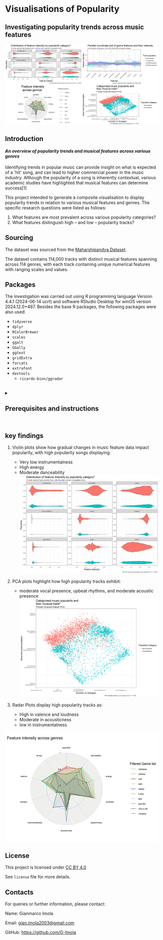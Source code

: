 # Visualisations of Popularity
## Investigating popularity trends across music features
 
<img 
src = "https://raw.githubusercontent.com/G-Imola/Visualisations-of-Popularity/main/Plots/Readme%20composite%20visualisation.png"
 alt = "GitHub README Image">

## Introduction

#### _An overview of popularity trends and musical features across various genres_

Identifying trends in popular music can provide insight on what is expected of a 'hit' song, and can lead to higher commercial power in the music industry.
Although the popularity of a song is inherently contextual, various academic studies have highlighted that musical features can determine success[1] 

This project intended to generate a composite visualisation to display popularity trends in relation to various musical features and genres. 
The specific research questions were listed as follows:

1. What features are most prevalent across various popularity categories?
2. What features distinguish high – and low – popularity tracks?


## Sourcing

The dataset was sourced from the <a href="https://hf-proxy-cf.effarig.site/datasets/maharshipandya/spotify-tracks-dataset" target="_blank"> Maharshipandya Dataset</a>.

The dataset contains 114,000 tracks with distinct musical features spanning across 114 genres, with each track containing unique numerical features with ranging scales and values.

## Packages

The investigation was carried out using R programming language Version 4.4.1 (2024-06-14 ucrt) and software  RStudio Desktop for winOS version 2024.12.0+467. Besides the base R packages, the following packages were also used:

* `tidyverse`
* `dplyr`
* `RColorBrewer`
* `scales`
* `ggalt`
* `GGally`
* `ggtext`
* `gridExtra`
* `forcats`
* `extrafont`
* `devtools`
  * `ricardo-bion/ggradar`
<br>
<details>
  <summary><h2>Prerequisites and instructions</h2></summary>

### 1. **Prerequisites**

Before running the code, ensure the following software is installed:

* R(Version 4.0 or later)
* RStudio (Integrated Development Environment, **IDE**)
* Git (to clone the repository)


### **2.Clone the repository and verify branch**

Download the project files by cloning the repository.
This can be performed by running the following command
in your **IDE**:

`git clone https://github.com/G-Imola/Visualisations-of-Popularity.git`

After cloning, verify that the active Git branch is set to **main**.

To check the branch, run the following command:

`git branch`

You've done this correctly if the output shows ***main**.

If the branch is not set to main, you can switch to the **main**
branch by following these steps:

```
#enter the terminal on your selected IDE and input the command below:

cd Visualisations-of-Popularity


#Following this, type the code below:

git checkout main


#Finally, test to verify "main" branch has been selected:

git branch
```
This ensures that you're working on the correct branch for the project.

After following the steps above, your IDE should display the repository, alongside all other data that comes with it!



 ### 3. Dataset Placement
Ensure that the <a href="https://github.com/G-Imola/Visualisations-of-Popularity/blob/main/Original%20Dataset" target="_blank">Original Dataset</a> is downloaded and placed in the root
directory of the cloned repository.

 ### 4. Execute the script
Open `Data Visualisations.R` (<a href ="https://github.com/G-Imola/Visualisations-of-Popularity/blob/main/R%20files/Data%20visualisations.R">link</a>) in Rstudio (or your preferred IDE), and run the script sequentially to generate:
1. Radar Chart
2. Parallel Coordinate plot
3. Violin plot
4. Additional descriptive plots

#### 4.1 Additional scripts
To visualise additional content, such as plot variants, run the main file, then download and run `Additional plot variants.R` (<a href ="https://github.com/G-Imola/Visualisations-of-Popularity/blob/main/R%20files/Additional%20Plot%20variants.R">link</a>)

 ### 5.Outputs
Generated visualisations are all stored in the `plots` directory.

Additional plots from **4.1** are stored in `plots/Extra`

The outputs include:

* Radar plots
* Violin/Box-plots
* Parallel Coordinate plots
* Principal Component Analysis plots
* And other variations!

Additionally, plot data utilised (`.csv` files) are stored in the `.csv plot data` folder, 
which contain various tabular outputs from the visualisations generated.
</details>
<br/>

## key findings

1. Violin plots show how gradual changes in music feature data impact popularity, with high popularity songs displaying:
   * Very low instrumentalness
   * High energy
   * Moderate danceability
<img 
src = "https://raw.githubusercontent.com/G-Imola/Visualisations-of-Popularity/main/Plots/Distribution%20of%20feature%20intensity%20by%20popularity%20category.png"
 alt = "Violin plot image">

2. PCA plots highlight how high popularity tracks exhibit:
   * moderate vocal presence, upbeat rhythms, and moderate acoustic presence
<img 
src = "https://raw.githubusercontent.com/G-Imola/Visualisations-of-Popularity/main/Plots/Categorised%20music%20popularity%20and%20their%20musical%20traits.png"
 alt = "PCA plot image">

3. Radar Plots display high popularity tracks as:
   * High in valence and loudness
   * Moderate in acousticness
   * low in instrumentalness

<img 
src = "https://raw.githubusercontent.com/G-Imola/Visualisations-of-Popularity/main/Plots/Spider%20plot%20of%20feature%20intensity%20across%20genres.png"
 alt = "PCA plot image">
## License
This project is licensed under <a href="https://creativecommons.org/licenses/by/4.0/?ref=chooser-v1" target="_blank" rel="license noopener noreferrer" style="display:inline-block;">CC BY 4.0<img style="height:22px!important;margin-left:3px;vertical-align:text-bottom;" src="https://mirrors.creativecommons.org/presskit/icons/cc.svg?ref=chooser-v1" alt=""><img style="height:22px!important;margin-left:3px;vertical-align:text-bottom;" src="https://mirrors.creativecommons.org/presskit/icons/by.svg?ref=chooser-v1" alt=""></a>

See `license` file for more details.

## Contacts

For queries or further information, please contact:

Name: Gianmarco Imola

Email: gian.imola2003@gmail.com

GitHub: https://github.com/G-Imola


[^1]: https://ajosr.org/papers/volume-2/issue-4/uncovering-audio-features-shaping-popularity-in-chart-topping-songs-a-statistical-approach/
